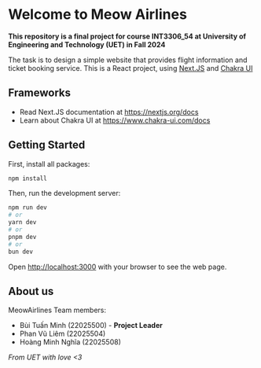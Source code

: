# Welcome to Meow Airlines

**This repository is a final project for course INT3306_54 at University of Engineering and Technology (UET) in Fall 2024**

The task is to design a simple website that provides flight information and ticket booking service.
This is a React project, using [Next.JS](https://nextjs.org) and [Chakra UI](https://www.chakra-ui.com)

## Frameworks

- Read Next.JS documentation at https://nextjs.org/docs
- Learn about Chakra UI at https://www.chakra-ui.com/docs

## Getting Started

First, install all packages:

```bash
npm install
```

Then, run the development server:

```bash
npm run dev
# or
yarn dev
# or
pnpm dev
# or
bun dev
```

Open [http://localhost:3000](http://localhost:3000) with your browser to see the web page.

## About us

MeowAirlines Team members:

- Bùi Tuấn Minh (22025500) - **Project Leader**
- Phan Vũ Liêm (22025504)
- Hoàng Minh Nghĩa (22025508)

*From UET with love <3*
